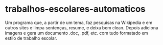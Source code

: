 # trabalhos-escolares-automaticos
Um programa que, a partir de um tema, faz pesquisas na Wikipedia e em outros sites e limpa sentenças, resume, e deixa bem clean. Depois adiciona imagens e gera um documento .doc, .pdf, etc. com tudo formatado em estilo de trabalho escolar.
